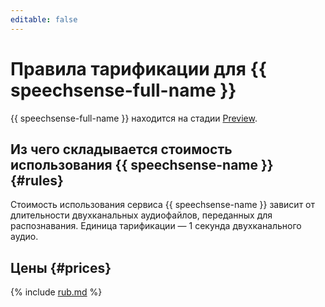 ```yaml
---
editable: false
---
```


# Правила тарификации для {{ speechsense-full-name }}

{{ speechsense-full-name }} находится на стадии [Preview](../overview/concepts/launch-stages.md). 

## Из чего складывается стоимость использования {{ speechsense-name }} {#rules}

Стоимость использования сервиса {{ speechsense-name }} зависит от длительности двухканальных аудиофайлов, переданных для распознавания. Единица тарификации — 1 секунда двухканального аудио.

## Цены {#prices}


{% include [rub.md](../_pricing/speechsense/rub-speechsense.md) %}



